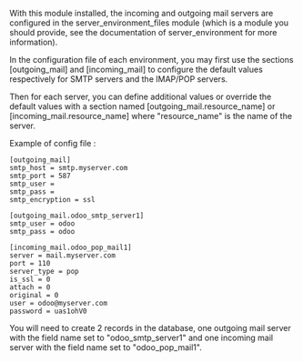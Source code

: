 With this module installed, the incoming and outgoing mail servers are
configured in the server_environment_files module (which is a module you
should provide, see the documentation of server_environment for more
information).

In the configuration file of each environment, you may first use the
sections \[outgoing_mail\] and \[incoming_mail\] to configure the
default values respectively for SMTP servers and the IMAP/POP servers.

Then for each server, you can define additional values or override the
default values with a section named \[outgoing_mail.resource_name\] or
\[incoming_mail.resource_name\] where "resource_name" is the name of the
server.

Example of config file :

    [outgoing_mail]
    smtp_host = smtp.myserver.com
    smtp_port = 587
    smtp_user =
    smtp_pass =
    smtp_encryption = ssl

    [outgoing_mail.odoo_smtp_server1]
    smtp_user = odoo
    smtp_pass = odoo

    [incoming_mail.odoo_pop_mail1]
    server = mail.myserver.com
    port = 110
    server_type = pop
    is_ssl = 0
    attach = 0
    original = 0
    user = odoo@myserver.com
    password = uas1ohV0

You will need to create 2 records in the database, one outgoing mail
server with the field name set to "odoo_smtp_server1" and one incoming
mail server with the field name set to "odoo_pop_mail1".
